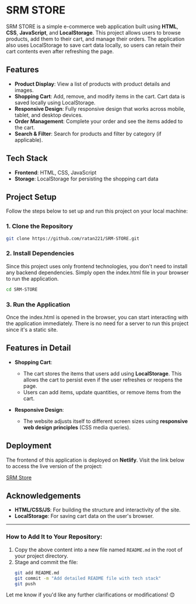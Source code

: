 # SRM STORE

SRM STORE is a simple e-commerce web application built using **HTML**, **CSS**, **JavaScript**, and **LocalStorage**. This project allows users to browse products, add them to their cart, and manage their orders. The application also uses LocalStorage to save cart data locally, so users can retain their cart contents even after refreshing the page.

## Features

- **Product Display**: View a list of products with product details and images.
- **Shopping Cart**: Add, remove, and modify items in the cart. Cart data is saved locally using LocalStorage.
- **Responsive Design**: Fully responsive design that works across mobile, tablet, and desktop devices.
- **Order Management**: Complete your order and see the items added to the cart.
- **Search & Filter**: Search for products and filter by category (if applicable).

## Tech Stack

- **Frontend**: HTML, CSS, JavaScript
- **Storage**: LocalStorage for persisting the shopping cart data

## Project Setup

Follow the steps below to set up and run this project on your local machine:

### 1. Clone the Repository

```bash
git clone https://github.com/ratan221/SRM-STORE.git
```
### 2. Install Dependencies
Since this project uses only frontend technologies, you don't need to install any backend dependencies. Simply open the index.html file in your browser to run the application.

```bash
cd SRM-STORE
```

### 3. Run the Application
Once the index.html is opened in the browser, you can start interacting with the application immediately. There is no need for a server to run this project since it's a static site.

## Features in Detail

- **Shopping Cart**:
  - The cart stores the items that users add using **LocalStorage**. This allows the cart to persist even if the user refreshes or reopens the page.
  - Users can add items, update quantities, or remove items from the cart.

- **Responsive Design**:
  - The website adjusts itself to different screen sizes using **responsive web design principles** (CSS media queries).

## Deployment

The frontend of this application is deployed on **Netlify**. Visit the link below to access the live version of the project:

[SRM Store](https://jse-com.netlify.app/)


## Acknowledgements

- **HTML/CSS/JS**: For building the structure and interactivity of the site.
- **LocalStorage**: For saving cart data on the user's browser.

---

### **How to Add It to Your Repository:**

1. Copy the above content into a new file named `README.md` in the root of your project directory.
2. Stage and commit the file:
   ```bash
   git add README.md
   git commit -m "Add detailed README file with tech stack"
   git push

Let me know if you'd like any further clarifications or modifications! 😊



